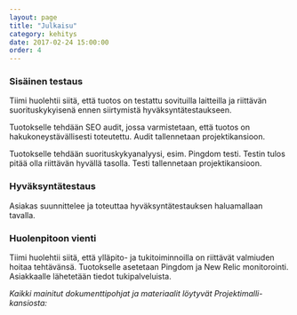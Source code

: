 ```yaml
---
layout: page
title: "Julkaisu"
category: kehitys
date: 2017-02-24 15:00:00
order: 4
---
```


### Sisäinen testaus

Tiimi huolehtii siitä, että tuotos on testattu sovituilla laitteilla ja riittävän suorituskykyisenä ennen siirtymistä hyväksyntätestaukseen.

Tuotokselle tehdään SEO audit, jossa varmistetaan, että tuotos on hakukoneystävällisesti toteutettu. Audit tallennetaan projektikansioon.

Tuotokselle tehdään suorituskykyanalyysi, esim. Pingdom testi. Testin tulos pitää olla riittävän hyvällä tasolla. Testi tallennetaan projektikansioon.

### Hyväksyntätestaus

Asiakas suunnittelee ja toteuttaa hyväksyntätestauksen haluamallaan tavalla.

### Huolenpitoon vienti

Tiimi huolehtii siitä, että ylläpito- ja tukitoiminnoilla on riittävät valmiuden hoitaa tehtävänsä. Tuotokselle asetetaan Pingdom ja New Relic monitorointi. Asiakkaalle lähetetään tiedot tukipalveluista.

_Kaikki mainitut dokumenttipohjat ja materiaalit löytyvät Projektimalli-kansiosta:_ 

